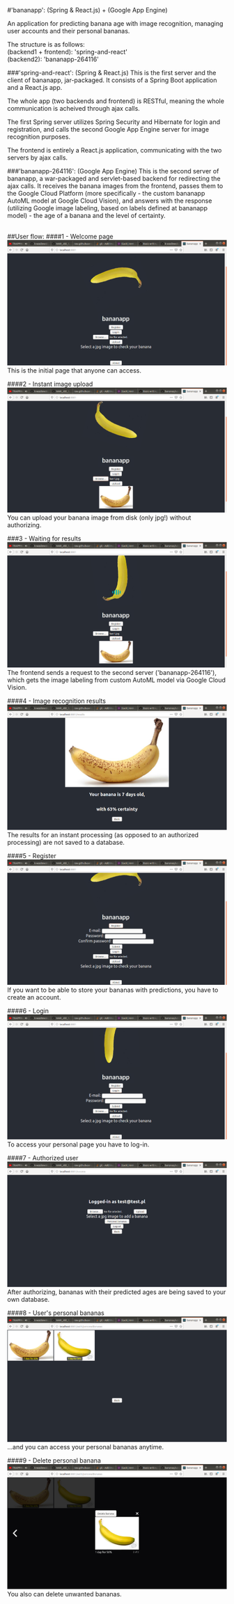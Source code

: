 #'bananapp': (Spring & React.js) + (Google App Engine)

An application for predicting banana age with image recognition, managing user accounts and their personal bananas. 

The structure is as follows: <br>
(backend1 + frontend): 'spring-and-react' <br>
(backend2): 'bananapp-264116'

###'spring-and-react': (Spring & React.js)
This is the first server and the client of bananapp, jar-packaged. It consists of a Spring Boot application and a React.js app.

The whole app (two backends and frontend) is RESTful, meaning the whole communication is acheived through ajax calls.

The first Spring server utilizes Spring Security and Hibernate for login and registration, and calls the second Google App Engine server for image recognition purposes.

The frontend is entirely a React.js application, communicating with the two servers by ajax calls.

###'bananapp-264116': (Google App Engine)
This is the second server of bananapp, a war-packaged and servlet-based backend for redirecting the ajax calls. It receives the banana images from the frontend, passes them to the Google Cloud Platform (more specifically - the custom bananapp AutoML model at Google Cloud Vision), and answers with the response (utilizing Google image labeling, based on labels defined at bananapp model) - the age of a banana and the level of certainty.
<br>
<br>

##User flow:
####1 - Welcome page
![alt text](https://raw.githubusercontent.com/k-wasilewski/bananas/master/screenshots/welcome-page.png)
This is the initial page that anyone can access.

####2 - Instant image upload
![alt-text](https://raw.githubusercontent.com/k-wasilewski/bananas/master/screenshots/instant-upload.png)
You can upload your banana image from disk (only jpg!) without authorizing.

###3 - Waiting for results
![alt-text](https://raw.githubusercontent.com/k-wasilewski/bananas/master/screenshots/waiting.png)
The frontend sends a request to the second server ('bananapp-264116'), which gets the image labeling from custom AutoML model via Google Cloud Vision.

####4 - Image recognition results
![alt-text](https://raw.githubusercontent.com/k-wasilewski/bananas/master/screenshots/results.png)
The results for an instant processing (as opposed to an authorized processing) are not saved to a database.

####5 - Register
![alt-text](https://raw.githubusercontent.com/k-wasilewski/bananas/master/screenshots/register.png)
If you want to be able to store your bananas with predictions, you have to create an account.

####6 - Login
![alt-text](https://raw.githubusercontent.com/k-wasilewski/bananas/master/screenshots/login.png)
To access your personal page you have to log-in.

####7 - Authorized user
![alt-text](https://raw.githubusercontent.com/k-wasilewski/bananas/master/screenshots/auth.png)
After authorizing, bananas with their predicted ages are being saved to your own database.

####8 - User's personal bananas
![alt-text](https://raw.githubusercontent.com/k-wasilewski/bananas/master/screenshots/personal-bananas.png)
...and you can access your personal bananas anytime.

####9 - Delete personal banana
![alt-text](https://raw.githubusercontent.com/k-wasilewski/bananas/master/screenshots/del-img.png)
You also can delete unwanted bananas.


